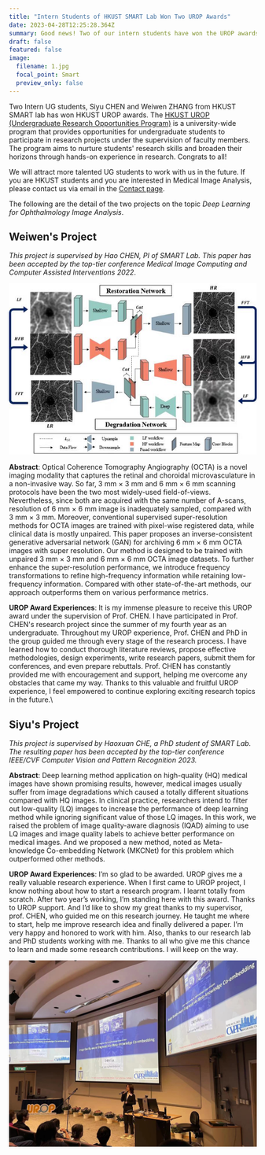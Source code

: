 ```yaml
---
title: "Intern Students of HKUST SMART Lab Won Two UROP Awards"
date: 2023-04-28T12:25:28.364Z
summary: Good news! Two of our intern students have won the UROP awards. Congratulations to them!
draft: false
featured: false
image:
  filename: 1.jpg
  focal_point: Smart
  preview_only: false
---
```

<!--StartFragment-->

Two Intern UG students, Siyu CHEN and Weiwen ZHANG from HKUST SMART lab has won HKUST UROP awards. The [HKUST UROP (Undergraduate Research Opportunities Program)](https://urop.hkust.edu.hk/) is a university-wide program that provides opportunities for undergraduate students to participate in research projects under the supervision of faculty members. The program aims to nurture students' research skills and broaden their horizons through hands-on experience in research. Congrats to all! 

We will attract more talented UG students to work with us in the future. If you are HKUST students and you are interested in Medical Image Analysis, please contact us via email in the [Contact page](https://hkustsmartlab.netlify.app/contact/).

The following are the detail of the two projects on the topic *Deep Learning for Ophthalmology Image Analysis*.
<!--EndFragment-->

<!--StartFragment-->

## **Weiwen's Project**

*This project is supervised by Hao CHEN, PI of SMART Lab. This paper has been accepted by the top-tier conference  Medical Image Computing and Computer Assisted Interventions 2022*.

![schematic](./3.jpg)

**Abstract**: Optical Coherence Tomography Angiography (OCTA) is a novel imaging modality that captures the retinal and choroidal microvasculature in a non-invasive way. So far, 3 mm × 3 mm and 6 mm × 6 mm scanning protocols have been the two most widely-used field-of-views. Nevertheless, since both are acquired with the same number of A-scans, resolution of 6 mm × 6 mm image is inadequately sampled, compared with 3 mm × 3 mm. Moreover, conventional supervised super-resolution methods for OCTA images are trained with pixel-wise registered data, while clinical data is mostly unpaired. This paper proposes an inverse-consistent generative adversarial network (GAN) for archiving 6 mm × 6 mm OCTA images with super resolution. Our method is designed to be trained with unpaired 3 mm × 3 mm and 6 mm × 6 mm OCTA image datasets. To further enhance the super-resolution performance, we introduce frequency transformations to refine high-frequency information while retaining low-frequency information. Compared with other state-of-the-art methods, our approach outperforms them on various performance metrics.

**UROP Award Experiences**:
It is my immense pleasure to receive this UROP award under the supervision of Prof. CHEN. I have participated in Prof. CHEN's research project since the summer of my fourth year as an undergraduate. Throughout my UROP experience, Prof. CHEN and PhD in the group guided me through every stage of the research process. I have learned how to conduct thorough literature reviews, propose effective methodologies, design experiments, write research papers, submit them for conferences, and even prepare rebuttals. Prof. CHEN has constantly provided me with encouragement and support, helping me overcome any obstacles that came my way. Thanks to this valuable and fruitful UROP experience, I feel empowered to continue exploring exciting research topics in the future.\

<!--EndFragment-->

<!--StartFragment-->

## **Siyu's Project**

*This project is supervised by Haoxuan CHE, a PhD student of SMART Lab. The resulting paper has been accepted by the top-tier conference IEEE/CVF Computer Vision and Pattern Recognition 2023.*

**Abstract**: Deep learning method application on high-quality (HQ) medical images have shown promising results, however, medical images usually suffer from image degradations which caused a totally different situations compared with HQ images. In clinical practice, researchers intend to filter out low-quality (LQ) images to increase the performance of deep learning method while ignoring significant value of those LQ images. In this work, we raised the problem of image quality-aware diagnosis (IQAD) aiming to use LQ images and image quality labels to achieve better performance on medical images. And we proposed a new method, noted as Meta-knowledge Co-embedding Network (MKCNet) for this problem which outperformed other methods. 

**UROP Award Experiences**:
I’m so glad to be awarded. UROP gives me a really valuable research experience. When I first came to UROP project, I know nothing about how to start a research program. I learnt totally from scratch. After two year’s working, I’m standing here with this award. Thanks to UROP support. And I’d like to show my great thanks to my supervisor, prof. CHEN, who guided me on this research journey. He taught me where to start, help me improve research idea and finally delivered a paper. I’m very happy and honored to work with him. Also, thanks to our research lab and PhD students working with me. Thanks to all who give me this chance to learn and made some research contributions. I will keep on the way.

![award](./2.jpg)
<!--EndFragment-->

